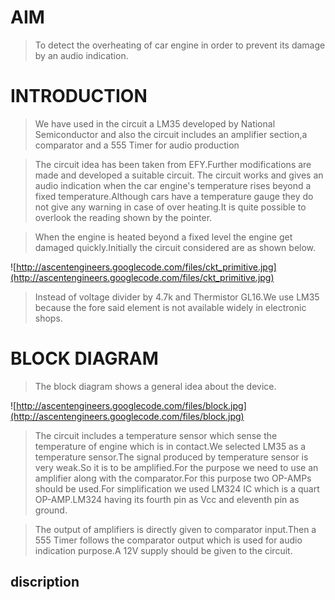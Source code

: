 # AIM #
> To detect the overheating of car engine in order to prevent its damage by an audio indication.
# INTRODUCTION #
> We have used in the circuit a LM35 developed by National Semiconductor and also the circuit includes an amplifier section,a comparator and a 555 Timer for audio production

> The circuit idea has been taken from EFY.Further modifications are made and developed a suitable circuit. The circuit works and gives an audio indication when the car engine's temperature rises beyond a fixed temperature.Although cars have a temperature gauge they do not give any warning in  case of over heating.It is quite possible to overlook the reading shown by the pointer.

> When the engine is heated beyond a fixed level the engine get damaged quickly.Initially the circuit considered are as shown below.

![http://ascentengineers.googlecode.com/files/ckt_primitive.jpg](http://ascentengineers.googlecode.com/files/ckt_primitive.jpg)

> Instead of voltage divider by 4.7k and Thermistor GL16.We use LM35 because the fore said element is not available widely in electronic shops.

# BLOCK DIAGRAM #
> The block diagram shows a general idea about the device.

![http://ascentengineers.googlecode.com/files/block.jpg](http://ascentengineers.googlecode.com/files/block.jpg)

> The circuit includes a temperature sensor which sense the temperature of engine which is in contact.We selected LM35 as a temperature sensor.The signal produced by temperature sensor is very weak.So it is to be amplified.For the purpose we need to use an amplifier along with the comparator.For this purpose two OP-AMPs should be used.For simplification we used LM324 IC which is a quart OP-AMP.LM324 having its fourth pin as Vcc and eleventh pin as ground.

> The output of amplifiers is directly given to comparator input.Then a 555 Timer follows the comparator output which is used for audio indication purpose.A 12V supply should be given to the circuit.

## discription ##